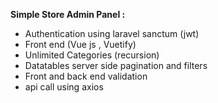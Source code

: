 **Simple Store Admin Panel :**

 - Authentication using laravel sanctum (jwt)
 - Front end (Vue js , Vuetify)
 - Unlimited Categories (recursion)
 - Datatables server side pagination and filters
 - Front and back end validation
 - api call using axios

